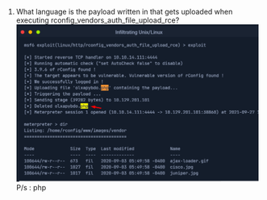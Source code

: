 1. What language is the payload written in that gets uploaded when executing rconfig_vendors_auth_file_upload_rce?
![alt text](image.png)
P/s : php